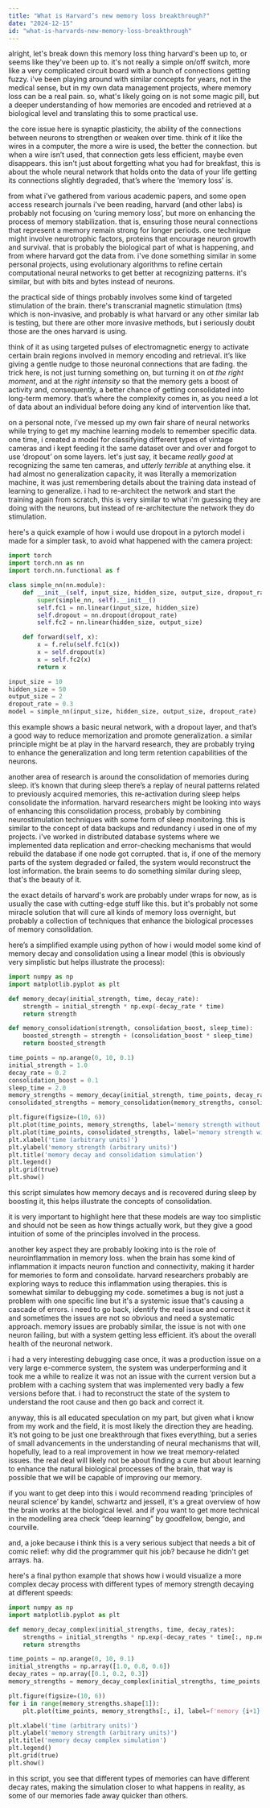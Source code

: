 ```yaml
---
title: "What is Harvard’s new memory loss breakthrough?"
date: "2024-12-15"
id: "what-is-harvards-new-memory-loss-breakthrough"
---
```


alright, let's break down this memory loss thing harvard's been up to, or seems like they've been up to. it's not really a simple on/off switch, more like a very complicated circuit board with a bunch of connections getting fuzzy. i've been playing around with similar concepts for years, not in the medical sense, but in my own data management projects, where memory loss can be a real pain. so, what's likely going on is not some magic pill, but a deeper understanding of how memories are encoded and retrieved at a biological level and translating this to some practical use.

the core issue here is synaptic plasticity, the ability of the connections between neurons to strengthen or weaken over time. think of it like the wires in a computer, the more a wire is used, the better the connection. but when a wire isn’t used, that connection gets less efficient, maybe even disappears. this isn't just about forgetting what you had for breakfast, this is about the whole neural network that holds onto the data of your life getting its connections slightly degraded, that’s where the ‘memory loss’ is.

from what i've gathered from various academic papers, and some open access research journals i've been reading, harvard (and other labs) is probably not focusing on ‘curing memory loss’, but more on enhancing the process of memory stabilization. that is, ensuring those neural connections that represent a memory remain strong for longer periods. one technique might involve neurotrophic factors, proteins that encourage neuron growth and survival. that is probably the biological part of what is happening, and from where harvard got the data from. i've done something similar in some personal projects, using evolutionary algorithms to refine certain computational neural networks to get better at recognizing patterns. it's similar, but with bits and bytes instead of neurons.

the practical side of things probably involves some kind of targeted stimulation of the brain. there's transcranial magnetic stimulation (tms) which is non-invasive, and probably is what harvard or any other similar lab is testing, but there are other more invasive methods, but i seriously doubt those are the ones harvard is using.

think of it as using targeted pulses of electromagnetic energy to activate certain brain regions involved in memory encoding and retrieval. it’s like giving a gentle nudge to those neuronal connections that are fading. the trick here, is not just turning something on, but turning it on *at the right moment*, and at the *right intensity* so that the memory gets a boost of activity and, consequently, a better chance of getting consolidated into long-term memory. that’s where the complexity comes in, as you need a lot of data about an individual before doing any kind of intervention like that.

on a personal note, i’ve messed up my own fair share of neural networks while trying to get my machine learning models to remember specific data. one time, i created a model for classifying different types of vintage cameras and i kept feeding it the same dataset over and over and forgot to use ‘dropout’ on some layers. let's just say, it became *really good* at recognizing the same ten cameras, and *utterly terrible* at anything else. it had almost no generalization capacity, it was literally a memorization machine, it was just remembering details about the training data instead of learning to generalize. i had to re-architect the network and start the training again from scratch, this is very similar to what i'm guessing they are doing with the neurons, but instead of re-architecture the network they do stimulation.

here's a quick example of how i would use dropout in a pytorch model i made for a simpler task, to avoid what happened with the camera project:

```python
import torch
import torch.nn as nn
import torch.nn.functional as f

class simple_nn(nn.module):
    def __init__(self, input_size, hidden_size, output_size, dropout_rate=0.5):
        super(simple_nn, self).__init__()
        self.fc1 = nn.linear(input_size, hidden_size)
        self.dropout = nn.dropout(dropout_rate)
        self.fc2 = nn.linear(hidden_size, output_size)

    def forward(self, x):
        x = f.relu(self.fc1(x))
        x = self.dropout(x)
        x = self.fc2(x)
        return x

input_size = 10
hidden_size = 50
output_size = 2
dropout_rate = 0.3
model = simple_nn(input_size, hidden_size, output_size, dropout_rate)

```
this example shows a basic neural network, with a dropout layer, and that’s a good way to reduce memorization and promote generalization. a similar principle might be at play in the harvard research, they are probably trying to enhance the generalization and long term retention capabilities of the neurons.

another area of research is around the consolidation of memories during sleep. it’s known that during sleep there’s a replay of neural patterns related to previously acquired memories, this re-activation during sleep helps consolidate the information. harvard researchers might be looking into ways of enhancing this consolidation process, probably by combining neurostimulation techniques with some form of sleep monitoring. this is similar to the concept of data backups and redundancy i used in one of my projects. i've worked in distributed database systems where we implemented data replication and error-checking mechanisms that would rebuild the database if one node got corrupted. that is, if one of the memory parts of the system degraded or failed, the system would reconstruct the lost information. the brain seems to do something similar during sleep, that's the beauty of it.

the exact details of harvard's work are probably under wraps for now, as is usually the case with cutting-edge stuff like this. but it's probably not some miracle solution that will cure all kinds of memory loss overnight, but probably a collection of techniques that enhance the biological processes of memory consolidation.

here’s a simplified example using python of how i would model some kind of memory decay and consolidation using a linear model (this is obviously very simplistic but helps illustrate the process):

```python
import numpy as np
import matplotlib.pyplot as plt

def memory_decay(initial_strength, time, decay_rate):
    strength = initial_strength * np.exp(-decay_rate * time)
    return strength

def memory_consolidation(strength, consolidation_boost, sleep_time):
    boosted_strength = strength + (consolidation_boost * sleep_time)
    return boosted_strength

time_points = np.arange(0, 10, 0.1)
initial_strength = 1.0
decay_rate = 0.2
consolidation_boost = 0.1
sleep_time = 2.0
memory_strengths = memory_decay(initial_strength, time_points, decay_rate)
consolidated_strengths = memory_consolidation(memory_strengths, consolidation_boost, sleep_time)

plt.figure(figsize=(10, 6))
plt.plot(time_points, memory_strengths, label='memory strength without consolidation')
plt.plot(time_points, consolidated_strengths, label='memory strength with consolidation')
plt.xlabel('time (arbitrary units)')
plt.ylabel('memory strength (arbitrary units)')
plt.title('memory decay and consolidation simulation')
plt.legend()
plt.grid(true)
plt.show()
```
this script simulates how memory decays and is recovered during sleep by boosting it, this helps illustrate the concepts of consolidation.

it is very important to highlight here that these models are way too simplistic and should not be seen as how things actually work, but they give a good intuition of some of the principles involved in the process.

another key aspect they are probably looking into is the role of neuroinflammation in memory loss. when the brain has some kind of inflammation it impacts neuron function and connectivity, making it harder for memories to form and consolidate. harvard researchers probably are exploring ways to reduce this inflammation using therapies. this is somewhat similar to debugging my code. sometimes a bug is not just a problem with one specific line but it's a systemic issue that's causing a cascade of errors. i need to go back, identify the real issue and correct it and sometimes the issues are not so obvious and need a systematic approach. memory issues are probably similar, the issue is not with one neuron failing, but with a system getting less efficient. it’s about the overall health of the neuronal network.

i had a very interesting debugging case once, it was a production issue on a very large e-commerce system, the system was underperforming and it took me a while to realize it was not an issue with the current version but a problem with a caching system that was implemented very badly a few versions before that. i had to reconstruct the state of the system to understand the root cause and then go back and correct it.

anyway, this is all educated speculation on my part, but given what i know from my work and the field, it is most likely the direction they are heading. it’s not going to be just one breakthrough that fixes everything, but a series of small advancements in the understanding of neural mechanisms that will, hopefully, lead to a real improvement in how we treat memory-related issues. the real deal will likely not be about finding a cure but about learning to enhance the natural biological processes of the brain, that way is possible that we will be capable of improving our memory.

if you want to get deep into this i would recommend reading ‘principles of neural science’ by kandel, schwartz and jessell, it's a great overview of how the brain works at the biological level. and if you want to get more technical in the modelling area check “deep learning” by goodfellow, bengio, and courville.

and, a joke because i think this is a very serious subject that needs a bit of comic relief: why did the programmer quit his job? because he didn't get arrays. ha.

here's a final python example that shows how i would visualize a more complex decay process with different types of memory strength decaying at different speeds:

```python
import numpy as np
import matplotlib.pyplot as plt

def memory_decay_complex(initial_strengths, time, decay_rates):
    strengths = initial_strengths * np.exp(-decay_rates * time[:, np.newaxis])
    return strengths

time_points = np.arange(0, 10, 0.1)
initial_strengths = np.array([1.0, 0.8, 0.6])
decay_rates = np.array([0.1, 0.2, 0.3])
memory_strengths = memory_decay_complex(initial_strengths, time_points, decay_rates)

plt.figure(figsize=(10, 6))
for i in range(memory_strengths.shape[1]):
    plt.plot(time_points, memory_strengths[:, i], label=f'memory {i+1}')

plt.xlabel('time (arbitrary units)')
plt.ylabel('memory strength (arbitrary units)')
plt.title('memory decay complex simulation')
plt.legend()
plt.grid(true)
plt.show()
```

in this script, you see that different types of memories can have different decay rates, making the simulation closer to what happens in reality, as some of our memories fade away quicker than others.
